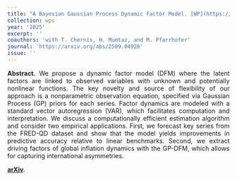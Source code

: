 ```yaml
---
title: "A Bayesian Gaussian Process Dynamic Factor Model. [WP](https://arxiv.org/abs/2509.04928)"
collection: wps
year: '2025'
excerpt: ''
coauthors: 'with T. Chernis, H. Mumtaz, and M. Pfarrhofer'
journal: 'https://arxiv.org/abs/2509.04928'
issue: ''
---
```

<p align="justify"> <b>Abstract.</b> We propose a dynamic factor model (DFM) where the latent factors are linked to observed variables with unknown and potentially nonlinear functions. The key novelty and source of flexibility of our approach is a nonparametric observation equation, specified via Gaussian Process (GP) priors for each series. Factor dynamics are modeled with a standard vector autoregression (VAR), which facilitates computation and interpretation. We discuss a computationally efficient estimation algorithm and consider two empirical applications. First, we forecast key series from the FRED-QD dataset and show that the model yields improvements in predictive accuracy relative to linear benchmarks. Second, we extract driving factors of global inflation dynamics with the GP-DFM, which allows for capturing international asymmetries.
</p>

[**arXiv**](https://arxiv.org/abs/2509.04928).
